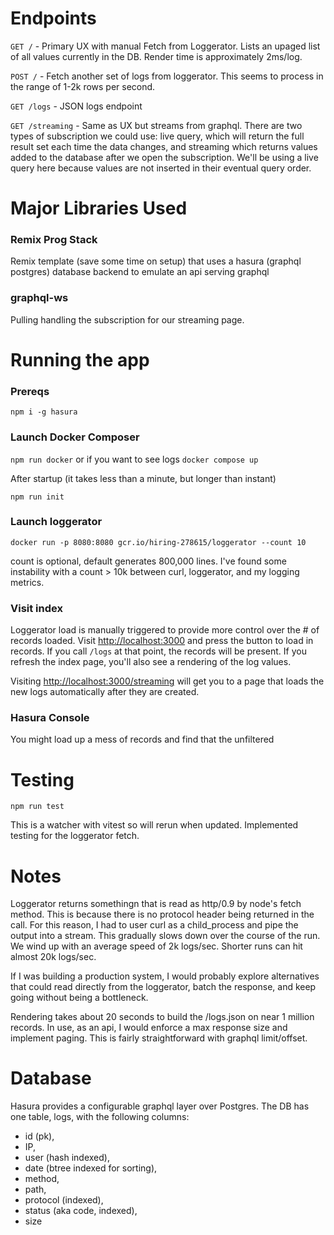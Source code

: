 # Endpoints

`GET /` - Primary UX with manual Fetch from Loggerator. Lists an upaged list of all values currently in the DB. 
Render time is approximately 2ms/log.

`POST /` - Fetch another set of logs from loggerator. This seems to process in the range of 1-2k rows per second.

`GET /logs` - JSON logs endpoint

`GET /streaming` - Same as UX but streams from graphql. There are two types of subscription we could use: live
query, which will return the full result set each time the data changes, and streaming which returns values added
to the database after we open the subscription. We'll be using a live query here because values are not inserted in
their eventual query order.

# Major Libraries Used

### Remix Prog Stack

Remix template (save some time on setup) that uses a hasura (graphql postgres) database backend to emulate
an api serving graphql

### graphql-ws

Pulling handling the subscription for our streaming page.

# Running the app

### Prereqs

`npm i -g hasura`

### Launch Docker Composer

`npm run docker` or if you want to see logs `docker compose up`

After startup (it takes less than a minute, but longer than instant)

`npm run init`

### Launch loggerator

`docker run -p 8080:8080 gcr.io/hiring-278615/loggerator --count 10`

count is optional, default generates 800,000 lines. I've found some instability with a count > 10k between
curl, loggerator, and my logging metrics.

### Visit index

Loggerator load is manually triggered to provide more control over the # of records loaded. Visit 
[http://localhost:3000](http://localhost:3000) and press the button to load in records. If you call `/logs`
at that point, the records will be present. If you refresh the index page, you'll also see a rendering of the
log values.

Visiting [http://localhost:3000/streaming](http://localhost:3000/streaming) will get you to a page that loads
the new logs automatically after they are created.

### Hasura Console

You might load up a mess of records and find that the unfiltered

# Testing

`npm run test`

This is a watcher with vitest so will rerun when updated. Implemented testing for the loggerator fetch.

# Notes

Loggerator returns somethingn that is read as http/0.9 by node's fetch method. This is because there is no 
protocol header being returned in the call. For this reason, I had to user curl as a child_process and pipe
the output into a stream. This gradually slows down over the course of the run. We wind up with an average
speed of 2k logs/sec. Shorter runs can hit almost 20k logs/sec.

If I was building a production system, I would probably explore alternatives that could read directly from
the loggerator, batch the response, and keep going without being a bottleneck.

Rendering takes about 20 seconds to build the /logs.json on near 1 million records. In use, as an api, I would
enforce a max response size and implement paging. This is fairly straightforward with graphql limit/offset.

# Database

Hasura provides a configurable graphql layer over Postgres. The DB has one table, logs, with the following columns:

- id (pk), 
- IP, 
- user (hash indexed), 
- date (btree indexed for sorting), 
- method, 
- path, 
- protocol (indexed), 
- status (aka code, indexed), 
- size
